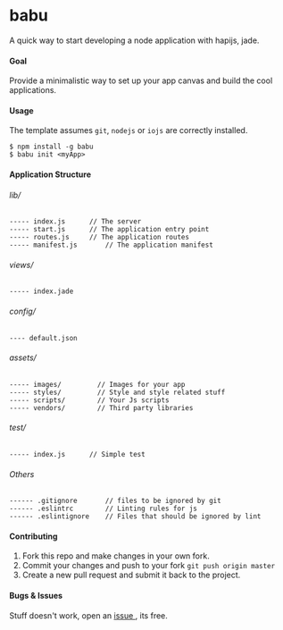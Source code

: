 # babu
A quick way to start developing a node application with hapijs, jade.

#### Goal
Provide a minimalistic way to set up your app canvas and build the cool applications.

#### Usage
The template assumes `git`, `nodejs` or `iojs` are correctly installed.

```shell
$ npm install -g babu
$ babu init <myApp>
```

#### Application Structure

###### lib/

    ----- index.js		// The server
    ----- start.js		// The application entry point
    ----- routes.js		// The application routes
    ----- manifest.js		// The application manifest

###### views/

    ----- index.jade
    

###### config/

    ---- default.json


###### assets/

    ----- images/	      // Images for your app
    ----- styles/	      // Style and style related stuff
    ----- scripts/	      // Your Js scripts
    ----- vendors/	      // Third party libraries

###### test/

    ----- index.js		// Simple test

###### Others
    
    ------ .gitignore		// files to be ignored by git
    ------ .eslintrc		// Linting rules for js
    ------ .eslintignore	// Files that should be ignored by lint
 
#### Contributing

1. Fork this repo and make changes in your own fork.
2. Commit your changes and push to your fork `git push origin master`
3. Create a new pull request and submit it back to the project.

#### Bugs & Issues

Stuff doesn't work, open an [issue ](https://github.com/rutaihwa/babu/issues), its free.